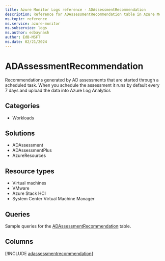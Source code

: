 ```yaml
---
title: Azure Monitor Logs reference - ADAssessmentRecommendation
description: Reference for ADAssessmentRecommendation table in Azure Monitor Logs.
ms.topic: reference
ms.service: azure-monitor
ms.subservice: logs
ms.author: edbaynash
author: EdB-MSFT
ms.date: 02/21/2024
---
```


# ADAssessmentRecommendation

Recommendations generated by AD assessments that are started through a scheduled task. When you schedule the assessment it runs by default every 7 days and upload the data into Azure Log Analytics


## Categories

- Workloads

## Solutions

- ADAssessment
- ADAssessmentPlus
- AzureResources

## Resource types

- Virtual machines
- VMware
- Azure Stack HCI
- System Center Virtual Machine Manager

## Queries

 Sample queries for the [ADAssessmentRecommendation](/azure/azure-monitor/reference/queries/adassessmentrecommendation) table.


## Columns
  
[!INCLUDE [adassessmentrecommendation](.././tables/includes/adassessmentrecommendation-include.md)]
